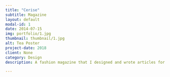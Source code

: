 ```yaml
---
title: "Cerise"
subtitle: Magazine
layout: default
modal-id: 1
date: 2014-07-15
img: portfolio/1.jpg
thumbnail: thumbnail/1.jpg
alt: Tea Poster
project-date: 2018
client: None
category: Design
description: A fashion magazine that I designed and wrote articles for.

---
```

